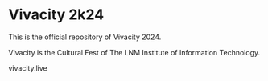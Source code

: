 # Vivacity 2k24

This is the official repository of Vivacity 2024.

Vivacity is the Cultural Fest of The LNM Institute of Information Technology.

vivacity.live
